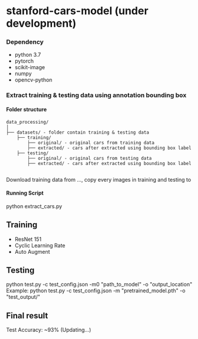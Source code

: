 # stanford-cars-model (under development)

### Dependency
- python 3.7
- pytorch
- scikit-image
- numpy
- opencv-python

### Extract training & testing data using annotation bounding box

#### Folder structure
  ```
  data_processing/
  │
  ├── datasets/ - folder contain training & testing data
      ├── training/
          ├── original/ - original cars from training data
          ├── extracted/ - cars after extracted using bounding box label
      ├── testing/
          ├── original/ - original cars from testing data
          ├── extracted/ - cars after extracted using bounding box label
          
  ```
  Download training data from ..., copy every images in training and testing to
#### Running Script
python extract_cars.py

## Training
- ResNet 151 
- Cyclic Learning Rate
- Auto Augment
## Testing

python test.py -c test_config.json -m0 "path_to_model" -o "output_location"
Example:
python test.py -c test_config.json -m "pretrained_model.pth" -o "test_output/"


## Final result
Test Accuracy: ~93% (Updating...)
